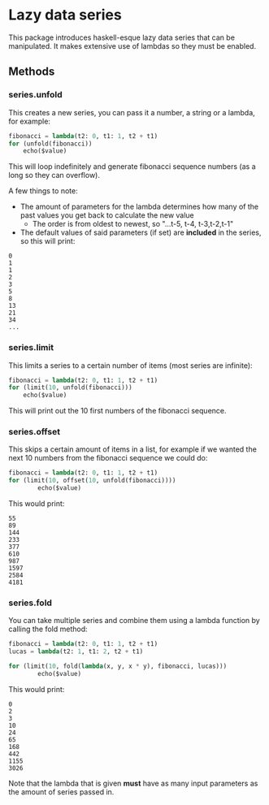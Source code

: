 # Lazy data series

This package introduces haskell-esque lazy data series that can be manipulated. It makes extensive use of lambdas so they must be enabled.

## Methods

### series.unfold

This creates a new series, you can pass it a number, a string or a lambda, for example:

```python
fibonacci = lambda(t2: 0, t1: 1, t2 + t1)
for (unfold(fibonacci))
	echo($value)
```

This will loop indefinitely and generate fibonacci sequence numbers (as a long so they can overflow).

A few things to note:

- The amount of parameters for the lambda determines how many of the past values you get back to calculate the new value
	- The order is from oldest to newest, so "...t-5, t-4, t-3,t-2,t-1"
- The default values of said parameters (if set) are **included** in the series, so this will print:

```
0
1
1
2
3
5
8
13
21
34
...
```

### series.limit

This limits a series to a certain number of items (most series are infinite):

```python
fibonacci = lambda(t2: 0, t1: 1, t2 + t1)
for (limit(10, unfold(fibonacci)))
	echo($value)
```

This will print out the 10 first numbers of the fibonacci sequence.

### series.offset

This skips a certain amount of items in a list, for example if we wanted the next 10 numbers from the fibonacci sequence we could do:

```python
fibonacci = lambda(t2: 0, t1: 1, t2 + t1)
for (limit(10, offset(10, unfold(fibonacci))))
        echo($value)
```

This would print:

```
55
89
144
233
377
610
987
1597
2584
4181
```

### series.fold

You can take multiple series and combine them using a lambda function by calling the fold method:

```python
fibonacci = lambda(t2: 0, t1: 1, t2 + t1)
lucas = lambda(t2: 1, t1: 2, t2 + t1)

for (limit(10, fold(lambda(x, y, x * y), fibonacci, lucas)))
        echo($value)
```

This would print:

```
0
2
3
10
24
65
168
442
1155
3026
```

Note that the lambda that is given **must** have as many input parameters as the amount of series passed in.
